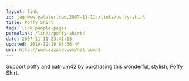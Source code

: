 ```yaml
---
layout: link
id: tag:www.patater.com,2007-11-11:/links/poffy-shirt
title: Poffy Shirt
tags: link people-pages
permalink: /links/poffy-shirt/
date: 2007-11-11 23:41:13
updated: 2010-12-19 03:36:44
uri: http://www.zazzle.com/natrium42
---
```

Support poffy and natrium42 by purchasing this wonderful, stylish, Poffy Shirt.
